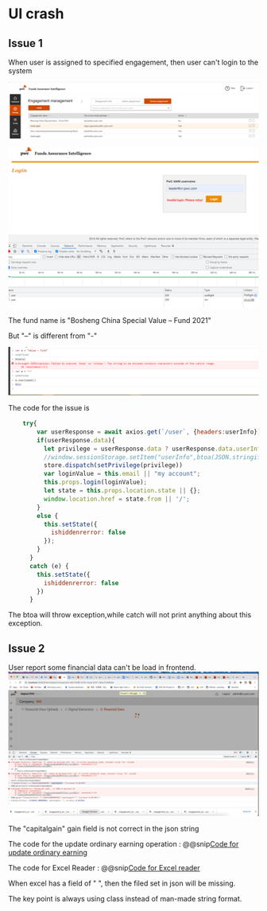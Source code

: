 # UI crash

## Issue 1

When user is assigned to specified engagement, then user can't login to the system

![engagement](pic/engagementname.png)

![Cantlogin](pic/cantlogin.png)

The fund name is "Bosheng China Special Value – Fund 2021"

But "–" is different from "-"

![ascii](pic/ascii.png)

The code for the issue is 

```javascript
    try{
        var userResponse = await axios.get(`/user`, {headers:userInfo})
        if(userResponse.data){
          let privilege = userResponse.data ? userResponse.data.userInfoFront.privilege : ""
          //window.sessionStorage.setItem("userInfo",btoa(JSON.stringify(userResponse.data)))
          store.dispatch(setPrivilege(privilege))
          var loginValue = this.email || "my account";
          this.props.login(loginValue);
          let state = this.props.location.state || {};
          window.location.href = state.from || '/';
        }
        else {
          this.setState({
            ishiddenrerror: false
          });
        }
      }
      catch (e) {
        this.setState({
          ishiddenrerror: false
        })
      }
```

The btoa will throw exception,while catch will not print anything about this exception.

## Issue 2 

User report some financial data can't be load in frontend.
![Data dont load](pic/datacantload.png)

The "capitalgain" gain field is not correct in the json string

The code for the update ordinary earning operation
: @@snip[Code for update ordinary earning](code/ordinaryearning.scala)

The code for Excel Reader
: @@snip[Code for Excel reader](code/ExcelReader.scala)


When excel has a field of " ", then the filed set in json will be missing.

The key point is always using class instead of man-made string format.